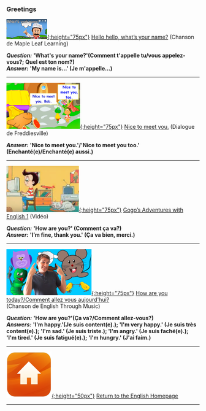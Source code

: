 <!--<head>
 Global site tag (gtag.js) - Google Analytics 
<script async src="https://www.googletagmanager.com/gtag/js?id=UA-160613202-2"></script>
<script>
  window.dataLayer = window.dataLayer || [];
  function gtag(){dataLayer.push(arguments);}
  gtag('js', new Date());
  gtag('config', 'UA-160613202-2');
</script>
</head>  -->

### Greetings  

[![wyn](/images/wyn1.png){:height="75px"}](https://www.youtube.com/watch?v=Uv1JkBL5728) [Hello hello, what’s your name?](https://www.youtube.com/watch?v=Uv1JkBL5728) (Chanson de Maple Leaf Learning)  

***Question:*** **'What's your name?'(Comment t'appelle tu/vous appelez-vous?; Quel est ton nom?)**  
***Answer:*** **'My name is…' (Je m'appelle...)**  

***  

[![ntmy](/images/ntmy.PNG){:height="75px"}](https://www.youtube.com/watch?v=rSwypHirUkM) [Nice to meet you.](https://www.youtube.com/watch?v=rSwypHirUkM) (Dialogue de Freddiesville)  

***Answer:*** **'Nice to meet you.'/'Nice to meet you too.' (Enchanté(e)/Enchanté(e) aussi.)**  

***  

[![gae1](/images/gae1.PNG){:height="75px"}](https://www.youtube.com/watch?v=9R5-W3bMX4E) [Gogo’s Adventures with English 1](https://www.youtube.com/watch?v=9R5-W3bMX4E) (Vidéo)

***Question:*** **'How are you?' (Comment ça va?)**  
***Answer:*** **'I’m fine, thank you.' (Ça va bien, merci.)**  

***  

[![hoyt](/images/hoyt.png){:height="75px"}](https://www.youtube.com/watch?v=fMR8Hr9Xby4) [How are you today?/Comment allez vous aujourd'hui?](https://www.youtube.com/watch?v=fMR8Hr9Xby4)  
(Chanson de English Through Music)  

***Question:*** **'How are you?'(Ça va?/Comment allez-vous?)**  
***Answers:*** **'I'm happy.'(Je suis content(e).); 'I'm very happy.' (Je suis très content(e).); 'I'm sad.' (Je suis triste.); 'I'm angry.' (Je suis faché(e).); 'I'm tired.' (Je suis fatigué(e).); 'I'm hungry.' (J'ai faim.)**  

***
[![home](/images/home.png){:height="50px"}](https://english-homework.github.io/EnglishForKidsByPascale) [Return to the English Homepage](https://english-homework.github.io/EnglishForKidsByPascale)  

***

